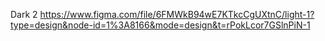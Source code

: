 Dark 2 https://www.figma.com/file/6FMWkB94wE7KTkcCgUXtnC/light-1?type=design&node-id=1%3A8166&mode=design&t=rPokLcor7GSlnPiN-1
